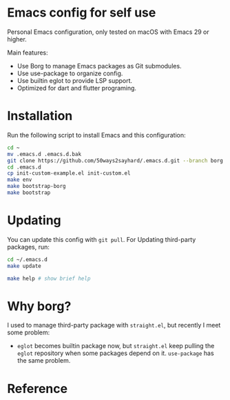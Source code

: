 Emacs config for self use
===========================================

Personal Emacs configuration, only tested on macOS with Emacs 29 or higher.

Main features:
* Use Borg to manage Emacs packages as Git submodules.
* Use use-package to organize config.
* Use builtin eglot to provide LSP support.
* Optimized for dart and flutter programing.

# Installation

Run the following script to install Emacs and this configuration:

```bash
cd ~
mv .emacs.d .emacs.d.bak
git clone https://github.com/50ways2sayhard/.emacs.d.git --branch borg
cd .emacs.d
cp init-custom-example.el init-custom.el
make env
make bootstrap-borg
make bootstrap
```


# Updating

You can update this config with `git pull`. For Updating third-party packages, run:

```bash
cd ~/.emacs.d
make update

make help # show brief help
```

# Why borg?

I used to manage third-party package with `straight.el`, but recently I meet some problem:
* `eglot` becomes builtin package now, but `straight.el` keep pulling the `eglot` repository when some packages depend on it. `use-package` has the same problem.

# Reference
